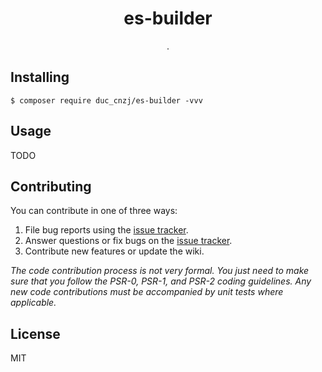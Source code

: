 <h1 align="center"> es-builder </h1>

<p align="center"> .</p>


## Installing

```shell
$ composer require duc_cnzj/es-builder -vvv
```

## Usage

TODO

## Contributing

You can contribute in one of three ways:

1. File bug reports using the [issue tracker](https://github.com/duccnzj/es-builder/issues).
2. Answer questions or fix bugs on the [issue tracker](https://github.com/duccnzj/es-builder/issues).
3. Contribute new features or update the wiki.

_The code contribution process is not very formal. You just need to make sure that you follow the PSR-0, PSR-1, and PSR-2 coding guidelines. Any new code contributions must be accompanied by unit tests where applicable._

## License

MIT